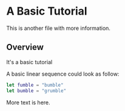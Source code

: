 # A Basic Tutorial

This is another file with more information.

## Overview

It's a basic tutorial

A basic linear sequence could look as follow:

```swift
let fumble = "bumble"
let bumble = "grumble"
```

More text is here.
